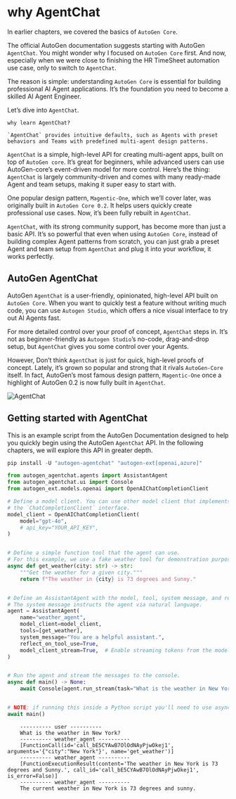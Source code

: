 # why AgentChat

In earlier chapters, we covered the basics of `AutoGen Core`.

The official AutoGen documentation suggests starting with AutoGen `AgentChat`. You might wonder why I focused on `AutoGen Core` first. And now, especially when we were close to finishing the HR TimeSheet automation use case, only to switch to `AgentChat`.

The reason is simple: understanding `AutoGen Core` is essential for building professional AI Agent applications. It’s the foundation you need to become a skilled AI Agent Engineer.

Let’s dive into `AgentChat`.

```{note}
why learn AgentChat?

`AgentChat` provides intuitive defaults, such as Agents with preset behaviors and Teams with predefined multi-agent design patterns.
```

`AgentChat` is a simple, high-level API for creating multi-agent apps, built on top of `AutoGen core`. It’s great for beginners, while advanced users can use AutoGen-core’s event-driven model for more control. Here’s the thing: `AgentChat` is largely community-driven and comes with many ready-made Agent and team setups, making it super easy to start with.

One popular design pattern, `Magentic-One`, which we’ll cover later, was originally built in `AutoGen Core 0.2`. It helps users quickly create professional use cases. Now, it’s been fully rebuilt in `AgentChat`.

`AgentChat`, with its strong community support, has become more than just a basic API. It’s so powerful that even when using `AutoGen Core`, instead of building complex Agent patterns from scratch, you can just grab a preset Agent and team setup from `AgentChat` and plug it into your workflow, it works perfectly.

## AutoGen AgentChat

AutoGen `AgentChat` is a user-friendly, opinionated, high-level API built on `AutoGen Core`. When you want to quickly test a feature without writing much code, you can use `Autogen Studio`, which offers a nice visual interface to try out AI Agents fast. 

For more detailed control over your proof of concept, `AgentChat` steps in. It’s not as beginner-friendly as `Autogen Studio`’s no-code, drag-and-drop setup, but `AgentChat` gives you some control over your Agents.

However, Don’t think `AgentChat` is just for quick, high-level proofs of concept. Lately, it’s grown so popular and strong that it rivals `AutoGen-Core` itself. In fact, AutoGen’s most famous design pattern, `Magentic-One` once a highlight of AutoGen 0.2 is now fully built in `AgentChat`.

![AgentChat](https://github.com/microsoft/autogen/raw/main/autogen-landing.jpg)

## Getting started with AgentChat

This is an example script from the AutoGen Documentation designed to help you quickly begin using the AutoGen `AgentChat` API. In the following chapters, we will explore this API in greater depth.

```python
pip install -U "autogen-agentchat" "autogen-ext[openai,azure]"
```

```python
from autogen_agentchat.agents import AssistantAgent
from autogen_agentchat.ui import Console
from autogen_ext.models.openai import OpenAIChatCompletionClient

# Define a model client. You can use other model client that implements
# the `ChatCompletionClient` interface.
model_client = OpenAIChatCompletionClient(
    model="gpt-4o",
    # api_key="YOUR_API_KEY",
)


# Define a simple function tool that the agent can use.
# For this example, we use a fake weather tool for demonstration purposes.
async def get_weather(city: str) -> str:
    """Get the weather for a given city."""
    return f"The weather in {city} is 73 degrees and Sunny."


# Define an AssistantAgent with the model, tool, system message, and reflection enabled.
# The system message instructs the agent via natural language.
agent = AssistantAgent(
    name="weather_agent",
    model_client=model_client,
    tools=[get_weather],
    system_message="You are a helpful assistant.",
    reflect_on_tool_use=True,
    model_client_stream=True,  # Enable streaming tokens from the model client.
)


# Run the agent and stream the messages to the console.
async def main() -> None:
    await Console(agent.run_stream(task="What is the weather in New York?"))


# NOTE: if running this inside a Python script you'll need to use asyncio.run(main()).
await main()
```

```{seealso} result
    ---------- user ----------
    What is the weather in New York?
    ---------- weather_agent ----------
    [FunctionCall(id='call_bE5CYAwB7OlOdNAyPjwOkej1', arguments='{"city":"New York"}', name='get_weather')]
    ---------- weather_agent ----------
    [FunctionExecutionResult(content='The weather in New York is 73 degrees and Sunny.', call_id='call_bE5CYAwB7OlOdNAyPjwOkej1', is_error=False)]
    ---------- weather_agent ----------
    The current weather in New York is 73 degrees and sunny.
```